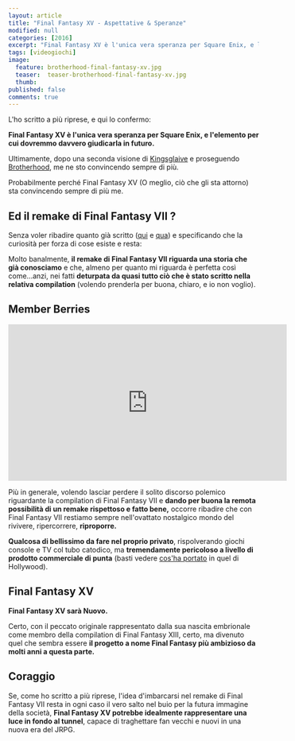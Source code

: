 ```yaml
---
layout: article
title: "Final Fantasy XV - Aspettative & Speranze"
modified: null
categories: [2016]
excerpt: "Final Fantasy XV è l'unica vera speranza per Square Enix, e l'elemento per cui dovremmo davvero giudicarla in futuro."
tags: [videogiochi]
image: 
  feature: brotherhood-final-fantasy-xv.jpg
  teaser:  teaser-brotherhood-final-fantasy-xv.jpg
  thumb: 
published: false
comments: true
---
```


L'ho scritto a più riprese, e qui lo confermo:

**Final Fantasy XV è l'unica vera speranza per Square Enix, e l'elemento per cui dovremmo davvero giudicarla in futuro.**

Ultimamente, dopo una seconda visione di [Kingsglaive](http://xabacadabra.com/2016/Kingsglaive-Final-Fantasy-XV-Recensione/) e proseguendo [Brotherhood](http://xabacadabra.com/2016/Brotherhood-final-fantasy-xv/), me ne sto convincendo sempre di più.

Probabilmente perché Final Fantasy XV (O meglio, ciò che gli sta attorno) sta convincendo sempre di più me.

## Ed il remake di Final Fantasy VII ?

Senza voler ribadire quanto già scritto ([qui](http://xabacadabra.com/2015/remake-di-final-fantasy-vii-1/) e [qua](http://xabacadabra.com/2015/remake-di-final-fantasy-vii-2/)) e specificando che la curiosità per forza di cose esiste e resta: 

Molto banalmente, **il remake di Final Fantasy VII riguarda una storia che già conosciamo** e che, almeno per quanto mi riguarda è perfetta così come...anzi, nei fatti **deturpata da quasi tutto ciò che è stato scritto nella relativa compilation** (volendo prenderla per buona, chiaro, e io non voglio).

## Member Berries

<iframe width="560" height="315" src="https://www.youtube.com/embed/ndI9vkgw_1Y" frameborder="0" allowfullscreen></iframe>

Più in generale, volendo lasciar perdere il solito discorso polemico riguardante la compilation di Final Fantasy VII e **dando per buona la remota possibilità di un remake rispettoso e fatto bene,** occorre ribadire che con Final Fantasy VII restiamo sempre nell'ovattato nostalgico mondo del rivivere, ripercorrere, **riproporre.**

**Qualcosa di bellissimo da fare nel proprio privato**, rispolverando giochi console e TV col tubo catodico, ma **tremendamente pericoloso a livello di prodotto commerciale di punta** (basti vedere [cos'ha portato](https://it.wikipedia.org/wiki/Ghostbusters_(film_2016)) in quel di Hollywood).

## Final Fantasy XV

**Final Fantasy XV sarà Nuovo.**

Certo, con il peccato originale rappresentato dalla sua nascita embrionale come membro della compilation di Final Fantasy XIII, certo, ma divenuto quel che sembra essere **il progetto a nome Final Fantasy più ambizioso da molti anni a questa parte.**

## Coraggio 

Se, come ho scritto a più riprese, l'idea d'imbarcarsi nel remake di Final Fantasy VII resta in ogni caso il vero salto nel buio per la futura immagine della società, **Final Fantasy XV potrebbe idealmente rappresentare una luce in fondo al tunnel**, capace di traghettare fan vecchi e nuovi in una nuova era del JRPG.

